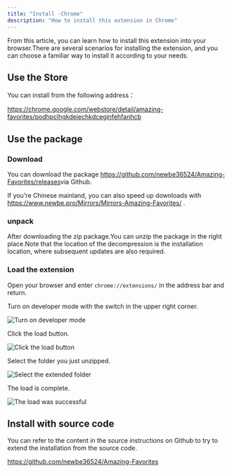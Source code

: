 ```yaml
---
title: "Install -Chrome"
description: "How to install this extension in Chrome"
---
```


From this article, you can learn how to install this extension into your browser.There are several scenarios for installing the extension, and you can choose a familiar way to install it according to your needs.

## Use the Store

You can install from the following address：

<https://chrome.google.com/webstore/detail/amazing-favorites/podhpclhgkdeiechkdceginfehfanhcb>

## Use the package

### Download

You can download the package <https://github.com/newbe36524/Amazing-Favorites/releases>via Github.

If you're Chinese mainland, you can also speed up downloads with <https://www.newbe.pro/Mirrors/Mirrors-Amazing-Favorites/> .

### unpack

After downloading the zip package.You can unzip the package in the right place.Note that the location of the decompression is the installation location, where subsequent updates are also required.

### Load the extension

Open your browser and enter `chrome://extensions/` in the address bar and return.

Turn on developer mode with the switch in the upper right corner.

![Turn on developer mode](/images/20210605-004.png)

Click the load button.

![Click the load button](/images/20210605-005.png)

Select the folder you just unzipped.

![Select the extended folder](/images/20210605-006.png)

The load is complete.

![The load was successful](/images/20210605-007.png)

## Install with source code

You can refer to the content in the source instructions on Github to try to extend the installation from the source code.

<https://github.com/newbe36524/Amazing-Favorites>
